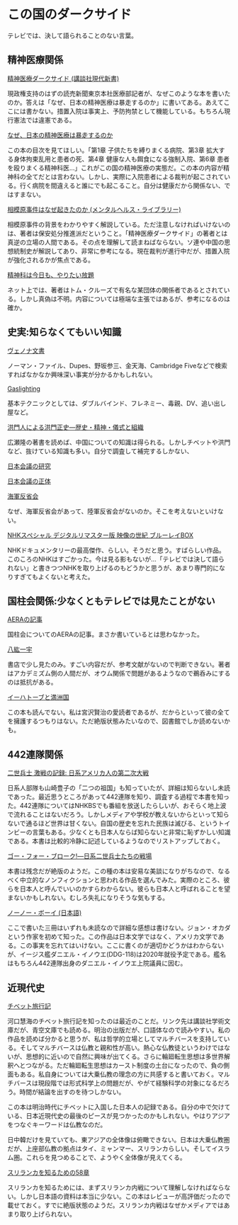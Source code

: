 # この国のダークサイド

テレビでは、決して語られることのない言葉。

## 精神医療関係

[精神医療ダークサイド (講談社現代新書)](https://www.amazon.co.jp/%E7%B2%BE%E7%A5%9E%E5%8C%BB%E7%99%82%E3%83%80%E3%83%BC%E3%82%AF%E3%82%B5%E3%82%A4%E3%83%89-%E8%AC%9B%E8%AB%87%E7%A4%BE%E7%8F%BE%E4%BB%A3%E6%96%B0%E6%9B%B8-%E4%BD%90%E8%97%A4-%E5%85%89%E5%B1%95/dp/4062882310/ref=sr_1_1?__mk_ja_JP=%E3%82%AB%E3%82%BF%E3%82%AB%E3%83%8A&crid=2QI1BLP91J5WK&keywords=%E7%B2%BE%E7%A5%9E%E5%8C%BB%E7%99%82%E3%83%80%E3%83%BC%E3%82%AF%E3%82%B5%E3%82%A4%E3%83%89&qid=1572768612&s=books&sprefix=%E7%B2%BE%E7%A5%9E%E5%8C%BB%E7%99%82%2Cstripbooks%2C355&sr=1-1)

現政権支持のはずの読売新聞東京本社医療部記者が、なぜこのような本を書いたのか。答えは「なぜ、日本の精神医療は暴走するのか」に書いてある。あえてここには書かない。措置入院は事実上、予防拘禁として機能している。もちろん現行憲法では違憲である。

[なぜ、日本の精神医療は暴走するのか](https://www.amazon.co.jp/%E3%81%AA%E3%81%9C%E3%80%81%E6%97%A5%E6%9C%AC%E3%81%AE%E7%B2%BE%E7%A5%9E%E5%8C%BB%E7%99%82%E3%81%AF%E6%9A%B4%E8%B5%B0%E3%81%99%E3%82%8B%E3%81%AE%E3%81%8B-%E4%BD%90%E8%97%A4-%E5%85%89%E5%B1%95/dp/4065141729/ref=sr_1_2?__mk_ja_JP=%E3%82%AB%E3%82%BF%E3%82%AB%E3%83%8A&crid=2QI1BLP91J5WK&keywords=%E7%B2%BE%E7%A5%9E%E5%8C%BB%E7%99%82%E3%83%80%E3%83%BC%E3%82%AF%E3%82%B5%E3%82%A4%E3%83%89&qid=1572768612&s=books&sprefix=%E7%B2%BE%E7%A5%9E%E5%8C%BB%E7%99%82%2Cstripbooks%2C355&sr=1-2)

この本の目次を見てほしい。「第1章 子供たちを縛りまくる病院、第3章 拡大する身体拘束乱用と患者の死、第4章 健康な人も餌食になる強制入院、第6章 患者を殴りまくる精神科医…」これがこの国の精神医療の実態だ。この本の内容が精神科の全てだとは言わない。しかし、実際に入院患者による裁判が起こされている。行く病院を間違えると誰にでも起こること。自分は健康だから関係ない、ではすまない。

[相模原事件はなぜ起きたのか (メンタルヘルス・ライブラリー)](https://www.amazon.co.jp/%E7%9B%B8%E6%A8%A1%E5%8E%9F%E4%BA%8B%E4%BB%B6%E3%81%AF%E3%81%AA%E3%81%9C%E8%B5%B7%E3%81%8D%E3%81%9F%E3%81%AE%E3%81%8B-%E3%83%A1%E3%83%B3%E3%82%BF%E3%83%AB%E3%83%98%E3%83%AB%E3%82%B9%E3%83%BB%E3%83%A9%E3%82%A4%E3%83%96%E3%83%A9%E3%83%AA%E3%83%BC-%E4%BA%95%E5%8E%9F-%E8%A3%95/dp/482650683X/ref=sr_1_9?__mk_ja_JP=%E3%82%AB%E3%82%BF%E3%82%AB%E3%83%8A&crid=3GWTYCZ3JXT34&keywords=%E7%9B%B8%E6%A8%A1%E5%8E%9F%E4%BA%8B%E4%BB%B6&qid=1572768971&s=books&sprefix=%E7%9B%B8%E6%A8%A1%E5%8E%9F%2Cstripbooks%2C340&sr=1-9)

相模原事件の背景をわかりやすく解説している。ただ注意しなければいけないのは、著者は保安処分推進派だということ。「精神医療ダークサイド」の著者とは真逆の立場の人間である。その点を理解して読まねばならない。ソ連や中国の思想統制史が解説してあり、非常に参考になる。現在裁判が進行中だが、措置入院が強化されるかが焦点である。

[精神科は今日も、やりたい放題](https://www.amazon.co.jp/%E7%B2%BE%E7%A5%9E%E7%A7%91%E3%81%AF%E4%BB%8A%E6%97%A5%E3%82%82%E3%80%81%E3%82%84%E3%82%8A%E3%81%9F%E3%81%84%E6%94%BE%E9%A1%8C-%E5%8C%BB%E8%80%85%E3%81%8C%E6%95%99%E3%81%88%E3%82%8B%E3%80%81%E9%81%8E%E6%BF%80%E3%81%AA%E3%81%8C%E3%82%89%E3%82%82%E5%A4%A7%E5%88%87%E3%81%AA%E8%A9%B1-PHP%E6%96%87%E5%BA%AB-%E5%86%85%E6%B5%B7-%E8%81%A1/dp/4569768504/ref=sr_1_1?__mk_ja_JP=%E3%82%AB%E3%82%BF%E3%82%AB%E3%83%8A&crid=1I95S9AEBTGV9&keywords=%E7%B2%BE%E7%A5%9E%E7%A7%91%E5%8C%BB%E3%81%AF%E4%BB%8A%E6%97%A5%E3%82%82%E3%82%84%E3%82%8A%E3%81%9F%E3%81%84%E6%94%BE%E9%A1%8C&qid=1572769097&s=books&sprefix=%E7%B2%BE%E7%A5%9E%E7%A7%91%E5%8C%BB%2Cstripbooks%2C380&sr=1-1)

ネット上では、著者はトム・クルーズで有名な某団体の関係者であるとされている。しかし真偽は不明。内容については極端な主張ではあるが、参考になるのは確か。

## 史実:知らなくてもいい知識

[ヴェノナ文書](https://www.amazon.co.jp/%E3%83%B4%E3%82%A7%E3%83%8E%E3%83%8A-%E8%A7%A3%E8%AA%AD%E3%81%95%E3%82%8C%E3%81%9F%E3%82%BD%E9%80%A3%E3%81%AE%E6%9A%97%E5%8F%B7%E3%81%A8%E3%82%B9%E3%83%91%E3%82%A4%E6%B4%BB%E5%8B%95-%E3%82%B8%E3%83%A7%E3%83%B3%E3%83%BB%E3%82%A2%E3%83%BC%E3%83%AB%E3%83%BB%E3%83%98%E3%82%A4%E3%83%B3%E3%82%BA/dp/4594083072/ref=sr_1_1?__mk_ja_JP=%E3%82%AB%E3%82%BF%E3%82%AB%E3%83%8A&crid=QZ7PVKHTMIW3&keywords=%E3%83%B4%E3%82%A7%E3%83%8E%E3%83%8A%E6%96%87%E6%9B%B8&qid=1572769185&s=books&sprefix=%E3%83%B4%E3%82%A7%E3%83%8E%E3%83%8A%2Cstripbooks%2C323&sr=1-1)

ノーマン・ファイル、Dupes、野坂参三、金天海、Cambridge Fiveなどで検索すればなかなか興味深い事実が分かるかもしれない。

[Gaslighting](https://www.amazon.co.jp/Gaslighting-Drive-Your-Enemies-Crazy/dp/1559501138)

基本テクニックとしては、ダブルバインド、フレネミー、毒親、DV、追い出し屋など。

[洪門人による洪門正史―歴史・精神・儀式と組織](https://www.amazon.co.jp/%E6%B4%AA%E9%96%80%E4%BA%BA%E3%81%AB%E3%82%88%E3%82%8B%E6%B4%AA%E9%96%80%E6%AD%A3%E5%8F%B2%E2%80%95%E6%AD%B4%E5%8F%B2%E3%83%BB%E7%B2%BE%E7%A5%9E%E3%83%BB%E5%84%80%E5%BC%8F%E3%81%A8%E7%B5%84%E7%B9%94-%E5%AE%89%E9%83%A8-%E8%8B%B1%E6%A8%B9/dp/476465105X/ref=sr_1_2?__mk_ja_JP=%E3%82%AB%E3%82%BF%E3%82%AB%E3%83%8A&keywords=%E6%B4%AA%E9%96%80&qid=1572769703&s=books&sr=1-2)

広瀬隆の著書を読めば、中国についての知識は得られる。しかしチベットや洪門など、抜けている知識も多い。自分で調査して補完するしかない、

[日本会議の研究](https://www.amazon.co.jp/%E6%97%A5%E6%9C%AC%E4%BC%9A%E8%AD%B0%E3%81%AE%E7%A0%94%E7%A9%B6-%E6%89%B6%E6%A1%91%E7%A4%BE%E6%96%B0%E6%9B%B8-%E8%8F%85%E9%87%8E-%E5%AE%8C/dp/4594074766)

[日本会議の正体](https://www.amazon.co.jp/%E6%97%A5%E6%9C%AC%E4%BC%9A%E8%AD%B0%E3%81%AE%E6%AD%A3%E4%BD%93-%E5%B9%B3%E5%87%A1%E7%A4%BE%E6%96%B0%E6%9B%B8-%E9%9D%92%E6%9C%A8%E7%90%86/dp/458285818X/ref=pd_bxgy_14_img_2/357-9230856-5844050?_encoding=UTF8&pd_rd_i=458285818X&pd_rd_r=e1a19b93-53c8-43ff-864d-6d038cf71344&pd_rd_w=ESsVD&pd_rd_wg=8z0JN&pf_rd_p=b25bd748-082b-4f2a-b724-125316a35a9c&pf_rd_r=GTQDX6CM9T70AKSTT1SY&psc=1&refRID=GTQDX6CM9T70AKSTT1SY)

[海軍反省会](https://www.amazon.co.jp/%E8%A8%BC%E8%A8%80%E9%8C%B2-%E6%B5%B7%E8%BB%8D%E5%8F%8D%E7%9C%81%E4%BC%9A-%E6%88%B8%E9%AB%98-%E4%B8%80%E6%88%90/dp/4569709702)

なぜ、海軍反省会があって、陸軍反省会がないのか。そこを考えないといけない。

[NHKスペシャル デジタルリマスター版 映像の世紀 ブルーレイBOX](https://www.amazon.co.jp/NHK%E3%82%B9%E3%83%9A%E3%82%B7%E3%83%A3%E3%83%AB-%E3%83%87%E3%82%B8%E3%82%BF%E3%83%AB%E3%83%AA%E3%83%9E%E3%82%B9%E3%82%BF%E3%83%BC%E7%89%88-%E6%98%A0%E5%83%8F%E3%81%AE%E4%B8%96%E7%B4%80-%E3%83%96%E3%83%AB%E3%83%BC%E3%83%AC%E3%82%A4BOX-Blu-ray/dp/B015GLC4P6/ref=sr_1_3?__mk_ja_JP=%E3%82%AB%E3%82%BF%E3%82%AB%E3%83%8A&keywords=%E6%98%A0%E5%83%8F%E3%81%AE%E4%B8%96%E7%B4%80&qid=1572774015&s=dvd&sr=1-3)

NHKドキュメンタリーの最高傑作、らしい。そうだと思う。すばらしい作品。このころのNHKはすごかった。今は見る影もないが…「テレビでは決して語られない」と書きつつNHKを取り上げるのもどうかと思うが、あまり専門的になりすぎてもよくないと考えた。

## 国柱会関係:少なくともテレビでは見たことがない

[AERAの記事](https://dot.asahi.com/aera/2017050200020.html)

国柱会についてのAERAの記事。まさか書いているとは思わなかった。

[八紘一宇 ](https://www.amazon.co.jp/%E5%85%AB%E7%B4%98%E4%B8%80%E5%AE%87-%E6%97%A5%E6%9C%AC%E5%85%A8%E4%BD%93%E3%82%92%E7%AA%81%E3%81%8D%E5%8B%95%E3%81%8B%E3%81%97%E3%81%9F%E5%AE%97%E6%95%99%E6%80%9D%E6%83%B3%E3%81%AE%E6%AD%A3%E4%BD%93-%E5%B9%BB%E5%86%AC%E8%88%8E%E6%96%B0%E6%9B%B8-%E5%B3%B6%E7%94%B0-%E8%A3%95%E5%B7%B3/dp/4344983831)

書店で少し見たのみ。すごい内容だが、参考文献がないので判断できない。著者はアカデミズム側の人間だが、オウム関係で問題があるようなので鵜呑みにするのは抵抗がある。


[イーハトーブと満洲国](https://www.amazon.co.jp/%E3%82%A4%E3%83%BC%E3%83%8F%E3%83%88%E3%83%BC%E3%83%96%E3%81%A8%E6%BA%80%E6%B4%B2%E5%9B%BD%E2%80%95%E5%AE%AE%E6%B2%A2%E8%B3%A2%E6%B2%BB%E3%81%A8%E7%9F%B3%E5%8E%9F%E8%8E%9E%E7%88%BE%E3%81%8C%E6%8F%8F%E3%81%84%E3%81%9F%E7%90%86%E6%83%B3%E9%83%B7-%E5%AE%AE%E4%B8%8B-%E9%9A%86%E4%BA%8C/dp/456969246X)

この本も読んでない。私は宮沢賢治の愛読者であるが、だからといって彼の全てを擁護するつもりはない。ただ絶版状態みたいなので、図書館でしか読めないかも。

## 442連隊関係

[二世兵士 激戦の記録: 日系アメリカ人の第二次大戦](https://www.amazon.co.jp/%E4%BA%8C%E4%B8%96%E5%85%B5%E5%A3%AB-%E6%BF%80%E6%88%A6%E3%81%AE%E8%A8%98%E9%8C%B2-%E6%97%A5%E7%B3%BB%E3%82%A2%E3%83%A1%E3%83%AA%E3%82%AB%E4%BA%BA%E3%81%AE%E7%AC%AC%E4%BA%8C%E6%AC%A1%E5%A4%A7%E6%88%A6-%E6%9F%B3%E7%94%B0-%E7%94%B1%E7%B4%80%E5%AD%90/dp/4106104792/ref=pd_aw_sbs_14_1/355-6134826-4980900?_encoding=UTF8&pd_rd_i=4106104792&pd_rd_r=0d0e0b6b-3192-4426-97b5-a0f6786d4bed&pd_rd_w=ZmthD&pd_rd_wg=koJH9&pf_rd_p=bff3a3a6-0f6e-4187-bd60-25e75d4c1c8f&pf_rd_r=Q8K43TATBSYY580J451R&psc=1&refRID=Q8K43TATBSYY580J451R)

日系人部隊も山崎豊子の「二つの祖国」も知っていたが、詳細は知らないし未読であった。最近思うところがあって442連隊を知り、調査する過程で本書を知った。442連隊についてはNHKBSでも番組を放送したらしいが、おそらく地上波で流れることはないだろう。しかしメディアや学校が教えないからといって知らないで通るほど世界は甘くない。自国の歴史を忘れた民族は滅びる、というトインビーの言葉もある。少なくとも日本人ならば知らないと非常に恥ずかしい知識である。本書は比較的冷静に記述しているようなのでリストアップしておく。

[ゴー・フォー・ブローク!―日系二世兵士たちの戦場](https://www.amazon.co.jp/%E3%82%B4%E3%83%BC%E3%83%BB%E3%83%95%E3%82%A9%E3%83%BC%E3%83%BB%E3%83%96%E3%83%AD%E3%83%BC%E3%82%AF-%E2%80%95%E6%97%A5%E7%B3%BB%E4%BA%8C%E4%B8%96%E5%85%B5%E5%A3%AB%E3%81%9F%E3%81%A1%E3%81%AE%E6%88%A6%E5%A0%B4-%E6%B8%A1%E8%BE%BA-%E6%AD%A3%E6%B8%85/dp/4769810946/ref=tmm_hrd_swatch_0?_encoding=UTF8&qid=1591078698&sr=1-1)

本書は残念だが絶版のようだ。この種の本は安易な美談になりがちなので、なるべく中立的なノンフィクションと思われる作品を選んでみた。実際のところ、彼らを日本人と呼んでいいのかすらわからない。彼らも日本人と呼ばれることを望まないかもしれない。むしろ失礼になりそうな気もする。

[ノーノー・ボーイ (日本語)](https://www.amazon.co.jp/%E3%83%8E%E3%83%BC%E3%83%8E%E3%83%BC%E3%83%BB%E3%83%9C%E3%83%BC%E3%82%A4-%E3%82%B8%E3%83%A7%E3%83%B3-%E3%82%AA%E3%82%AB%E3%83%80/dp/4845114925/ref=pd_aw_sbs_14_5/355-6134826-4980900?_encoding=UTF8&pd_rd_i=4845114925&pd_rd_r=3437aa61-f6ed-47e8-9544-5f9d0a6b5ea2&pd_rd_w=vaelN&pd_rd_wg=mY7JK&pf_rd_p=bff3a3a6-0f6e-4187-bd60-25e75d4c1c8f&pf_rd_r=11323PQJKPA3QH4QY6SP&psc=1&refRID=11323PQJKPA3QH4QY6SP)

ここで書いた三冊はいずれも未読なので詳細な感想は書けない。ジョン・オカダという作家を初めて知った。この作品は日本文学ではなく、アメリカ文学である。この事実を忘れてはいけない。ここに書くのが適切かどうかはわからないが、イージス艦ダニエル・イノウエ(DDG-118)は2020年就役予定である。艦名はもちろん442連隊出身のダニエル・イノウエ上院議員に因む。

## 近現代史

[チベット旅行記](https://www.amazon.co.jp/%E3%83%81%E3%83%99%E3%83%83%E3%83%88%E6%97%85%E8%A1%8C%E8%A8%98-%E4%B8%8A-%E8%AC%9B%E8%AB%87%E7%A4%BE%E5%AD%A6%E8%A1%93%E6%96%87%E5%BA%AB-%E6%B2%B3%E5%8F%A3-%E6%85%A7%E6%B5%B7/dp/4062922789/ref=bmx_2?pd_rd_w=Gji3F&pf_rd_p=5b2fcbac-cc55-46cb-87d4-fb78735dd12b&pf_rd_r=5PWMHDWKNMHHKGQ0XAMY&pd_rd_r=a72e2dd5-ddc1-4372-a3e7-dcaa30c67de5&pd_rd_wg=D5oR0&pd_rd_i=4062922789&psc=1)

河口慧海のチベット旅行記を知ったのは最近のことだ。リンク先は講談社学術文庫だが、青空文庫でも読める。明治の出版だが、口語体なので読みやすい。私の作品を読めば分かると思うが、私は哲学的立場としてマルチバースを支持している。そしてマルチバースは仏教と親和性が高い。熱心な仏教徒というわけではないが、思想的に近いので自然に興味が出てくる。さらに輪廻転生思想は多世界解釈へとつながる。ただ輪廻転生思想はカースト制度の土台になったので、負の側面もある。私自身については大乗仏教の理念の方に共感すると書いておく。マルチバースは現段階では形式科学上の問題だが、やがて経験科学の対象になるだろう。時間が結論を出すのを待つしかない。

この本は明治時代にチベットに入国した日本人の記録である。自分の中で欠けている、日本近現代史の最後のピースが見つかったのかもしれない。やはりアジアをつなぐキーワードは仏教なのだ。

日中韓だけを見ていても、東アジアの全体像は俯瞰できない。日本は大乗仏教圏だが、上座部仏教の拠点はタイ、ミャンマー、スリランカらしい。そしてイスラム圏。これらを見つめることで、ようやく全体像が見えてくる。

[スリランカを知るための58章](https://www.amazon.co.jp/%E3%82%B9%E3%83%AA%E3%83%A9%E3%83%B3%E3%82%AB%E3%82%92%E7%9F%A5%E3%82%8B%E3%81%9F%E3%82%81%E3%81%AE58%E7%AB%A0-%E3%82%A8%E3%83%AA%E3%82%A2%E3%82%B9%E3%82%BF%E3%83%87%E3%82%A3%E3%83%BC%E3%82%BA117-%E3%82%A8%E3%83%AA%E3%82%A2%E3%83%BB%E3%82%B9%E3%82%BF%E3%83%87%E3%82%A3%E3%83%BC%E3%82%BA-%E6%9D%89%E6%9C%AC-%E8%89%AF%E7%94%B7/dp/4750337900)

スリランカを知るためには、まずスリランカ内戦について理解しなければならない。しかし日本語の資料は本当に少ない。この本はレビューが高評価だったので載せておく。すでに絶版状態のようだ。スリランカ内戦はなぜかメディアではあまり取り上げられない。

